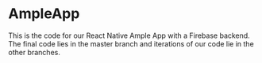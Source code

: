 # AmpleApp

This is the code for our React Native Ample App with a Firebase backend.
The final code lies in the master branch and iterations of our code lie in the other branches.
